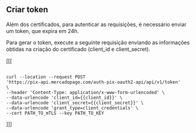 ## Criar token

Além dos certiﬁcados, para autenticar as requisições, é necessário enviar um token, que expira em 24h.

Para gerar o token, execute a seguinte requisição enviando as informações obtidas na criação do certiﬁcado (client_id e client_secret).

[[[
```curl

curl --location --request POST
'https://pix-api.mercadopago.com/auth-pix-oauth2-api/api/v1/token'
\
--header 'Content-Type: application/x-www-form-urlencoded' \
--data-urlencode 'client_id={{client_id}}' \
--data-urlencode 'client_secret={{client_secret}}' \
--data-urlencode 'grant_type=client_credentials' \
--cert PATH_TO_mTLS --key PATH_TO_KEY

```
]]]
